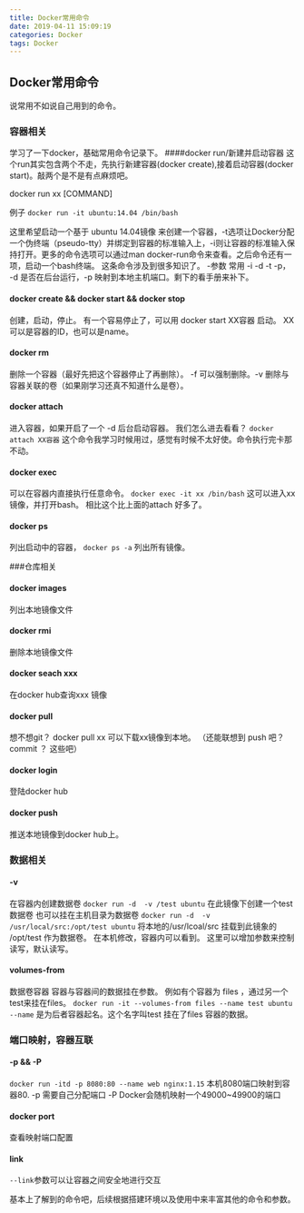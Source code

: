 ```yaml
---
title: Docker常用命令
date: 2019-04-11 15:09:19
categories: Docker
tags: Docker
---
```



## Docker常用命令
说常用不如说自己用到的命令。

### 容器相关
学习了一下docker，基础常用命令记录下。
####docker run/新建并启动容器
这个run其实包含两个不走，先执行新建容器(docker create),接着启动容器(docker start)。敲两个是不是有点麻烦吧。

docker run  xx [COMMAND] 

例子 `docker run -it ubuntu:14.04 /bin/bash`

这里希望启动一个基于 ubuntu 14.04镜像 来创建一个容器，-t选项让Docker分配一个伪终端（pseudo-tty）并绑定到容器的标准输入上，-i则让容器的标准输入保持打开。更多的命令选项可以通过man docker-run命令来查看。之后命令还有一项，启动一个bash终端。 这条命令涉及到很多知识了。
-参数 常用 -i -d -t -p，   -d 是否在后台运行，-p 映射到本地主机端口。剩下的看手册来补下。  

#### docker create && docker start && docker stop 
创建，启动，停止。
有一个容易停止了，可以用 docker start  XX容器 启动。 XX 可以是容器的ID，也可以是name。

#### docker rm
删除一个容器（最好先把这个容器停止了再删除）。
-f 可以强制删除。-v 删除与容器关联的卷（如果刚学习还真不知道什么是卷）。

#### docker attach 
进入容器，如果开启了一个 -d 后台启动容器。 我们怎么进去看看？  `docker attach XX容器`
这个命令我学习时候用过，感觉有时候不太好使。命令执行完卡那不动。

#### docker exec 
可以在容器内直接执行任意命令。
`docker exec -it xx /bin/bash`    这可以进入xx镜像，并打开bash。 相比这个比上面的attach 好多了。

#### docker ps
列出启动中的容器， `docker ps -a` 列出所有镜像。

###仓库相关
#### docker images
列出本地镜像文件

#### docker rmi
删除本地镜像文件

#### docker seach xxx 
在docker hub查询xxx 镜像

#### docker pull 
想不想git？ docker pull xx 可以下载xx镜像到本地。 （还能联想到 push 吧？ commit ？ 这些吧）

#### docker login 
登陆docker hub

#### docker push 
推送本地镜像到docker hub上。

### 数据相关
#### -v 
在容器内创建数据卷    `docker run -d  -v /test ubuntu`  在此镜像下创建一个test数据卷
也可以挂在主机目录为数据卷  `docker run -d  -v /usr/local/src:/opt/test ubuntu`   将本地的/usr/lcoal/src  挂载到此镜象的 /opt/test  作为数据卷。 在本机修改，容器内可以看到。
这里可以增加参数来控制读写，默认读写。

#### volumes-from
数据卷容器
容器与容器间的数据挂在参数。
例如有个容器为 files    ，通过另一个 test来挂在files。 `docker run -it --volumes-from files --name test ubuntu`
`--name` 是为后者容器起名。这个名字叫test 挂在了files 容器的数据。

### 端口映射，容器互联
#### -p && -P
`docker run -itd -p 8080:80 --name web nginx:1.15`   本机8080端口映射到容器80.
-p 需要自己分配端口   -P Docker会随机映射一个49000~49900的端口
#### docker port
查看映射端口配置

#### link
`--link`参数可以让容器之间安全地进行交互

基本上了解到的命令吧，后续根据搭建环境以及使用中来丰富其他的命令和参数。
